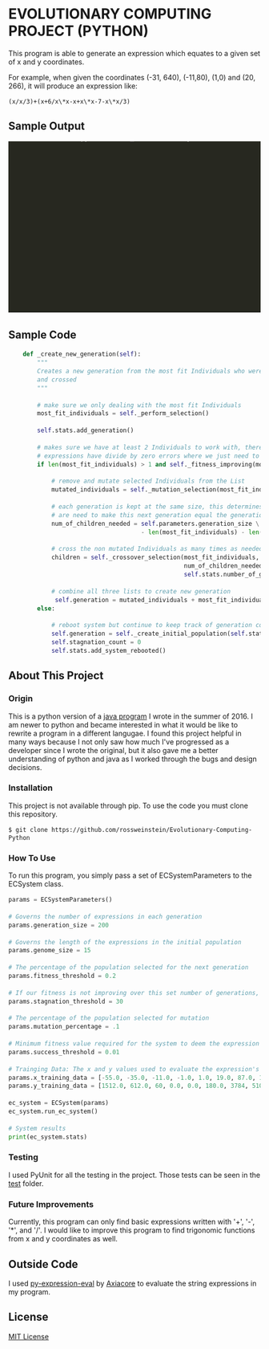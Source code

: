 # EVOLUTIONARY COMPUTING PROJECT (PYTHON)
This program is able to generate an expression which equates to a given set of x and y coordinates.

For example, when given the coordinates (-31, 640), (-11,80), (1,0) and (20, 266), it will produce an expression like:  
  
    (x/x/3)+(x+6/x\*x-x+x\*x-7-x\*x/3)
  
## Sample Output
![ECSystem Demo Python](ECSystemPython.gif)

## Sample Code
```python
    def _create_new_generation(self):
        """
        Creates a new generation from the most fit Individuals who were both mutated
        and crossed
        """

        # make sure we only dealing with the most fit Individuals
        most_fit_individuals = self._perform_selection()

        self.stats.add_generation()

        # makes sure we have at least 2 Individuals to work with, there are occasions when most
        # expressions have divide by zero errors where we just need to reboot the system
        if len(most_fit_individuals) > 1 and self._fitness_improving(most_fit_individuals[0]):

            # remove and mutate selected Individuals from the List
            mutated_individuals = self._mutation_selection(most_fit_individuals)

            # each generation is kept at the same size, this determines how many children
            # are need to make this next generation equal the generation size parameter
            num_of_children_needed = self.parameters.generation_size \
                                     - len(most_fit_individuals) - len(mutated_individuals)

            # cross the non mutated Individuals as many times as needed
            children = self._crossover_selection(most_fit_individuals,
                                                 num_of_children_needed,
                                                 self.stats.number_of_gen)

            # combine all three lists to create new generation
             self.generation = mutated_individuals + most_fit_individuals + children
        else:

            # reboot system but continue to keep track of generation count
            self.generation = self._create_initial_population(self.stats.number_of_gen)
            self.stagnation_count = 0
            self.stats.add_system_rebooted()
```

## About This Project
### Origin
This is a python version of a [java program](https://github.com/rossweinstein/Evolutionary-Computing-Java) I wrote in the summer of 2016.  I am newer to python and became interested in what it would be like to rewrite a program in a different langugae.  I found this project helpful in many ways because I not only saw how much I've progressed as a developer since I wrote the original, but it also gave me a better understanding of python and java as I worked through the bugs and design decisions.

### Installation
This project is not available through pip.  To use the code you must clone this repository.
```
$ git clone https://github.com/rossweinstein/Evolutionary-Computing-Python
```

### How To Use
To run this program, you simply pass a set of ECSystemParameters to the ECSystem class.

```python
params = ECSystemParameters()

# Governs the number of expressions in each generation
params.generation_size = 200

# Governs the length of the expressions in the initial population
params.genome_size = 15

# The percentage of the population selected for the next generation
params.fitness_threshold = 0.2

# If our fitness is not improving over this set number of generations, the EC System reboots
params.stagnation_threshold = 30

# The percentage of the population selected for mutation
params.mutation_percentage = .1

# Minimum fitness value required for the system to deem the expression equivalent to training data
params.success_threshold = 0.01

# Trainging Data: The x and y values used to evaluate the expression's fitness
params.x_training_data = [-55.0, -35.0, -11.0, -1.0, 1.0, 19.0, 87.0, 101.0]
params.y_training_data = [1512.0, 612.0, 60, 0.0, 0.0, 180.0, 3784, 5100.0]

ec_system = ECSystem(params)
ec_system.run_ec_system()

# System results
print(ec_system.stats)
```
### Testing
I used PyUnit for all the testing in the project. Those tests can be seen in the [test](https://github.com/rossweinstein/Evolutionary-Computing-Python/tree/master/test) folder.

### Future Improvements
Currently, this program can only find basic expressions written with '+', '-', '\*', and '/'.  I would like to improve this program to find trigonomic functions from x and y coordinates as well.   

## Outside Code
I used [py-expression-eval](https://github.com/Axiacore/py-expression-eval) by [Axiacore](https://axiacore.com) to evaluate the string expressions in my program.

## License
[MIT License](https://en.wikipedia.org/wiki/MIT_License)


